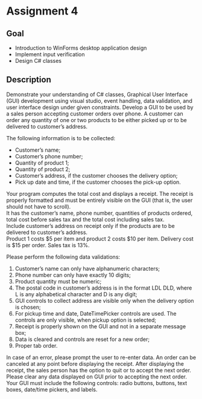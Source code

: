 # Assignment 4 <br>
## Goal <br>
 - Introduction to WinForms desktop application design
 - Implement input verification
 - Design C# classes
## Description <br>
Demonstrate your understanding of C# classes, Graphical User Interface (GUI) development using visual studio, event handling, data validation, and user interface design under given constraints. Develop a GUI to be used by a sales person accepting customer orders over phone. A customer can order any quantity of one or two products to be either picked up or to be delivered to customer’s address. <br>

The following information is to be collected:<br>

- Customer’s name;
- Customer’s phone number;
- Quantity of product 1;
- Quantity of product 2;
- Customer’s address, if the customer chooses the delivery option;
- Pick up date and time, if the customer chooses the pick-up option.

Your program computes the total cost and displays a receipt. The receipt is properly formatted and must be entirely visible on the GUI (that is, the user should not have to scroll). <br>
It has the customer’s name, phone number, quantities of products ordered, total cost before sales tax and the total cost including sales tax. <br>
Include customer’s address on receipt only if the products are to be delivered to customer’s address. <br>
Product 1 costs $5 per item and product 2 costs $10 per item. Delivery cost is $15 per order. Sales tax is 13%.<br>

Please perform the following data validations:<br>

1. Customer’s name can only have alphanumeric characters;
2. Phone number can only have exactly 10 digits;
3. Product quantity must be numeric;
4. The postal code in customer’s address is in the format LDL DLD, where L is any alphabetical character and D is any digit;
5. GUI controls to collect address are visible only when the delivery option is chosen;
6. For pickup time and date, DateTimePicker controls are used. The controls are only visible, when pickup option is selected;
7. Receipt is properly shown on the GUI and not in a separate message box;
8. Data is cleared and controls are reset for a new order;
9. Proper tab order.

In case of an error, please prompt the user to re-enter data. An order can be canceled at any point before displaying the receipt. After displaying the receipt, the sales person has the option to quit or to accept the next order. <br>
Please clear any data displayed on GUI prior to accepting the next order. <br>
Your GUI must include the following controls: radio buttons, buttons, text boxes, date/time pickers, and labels.<br>